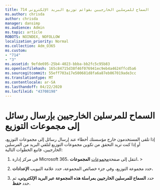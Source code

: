 ```yaml
---
title: 714 السماح للمرسلين الخارجيين بقوائم توزيع البريد الإلكتروني
ms.author: chrisda
author: chrisda
manager: dansimp
ms.audience: Admin
ms.topic: article
ROBOTS: NOINDEX, NOFOLLOW
localization_priority: Normal
ms.collection: Adm_O365
ms.custom:
- "714"
- "3"
ms.assetid: 9efde695-25b4-4023-bbba-bb2fc5c95b83
ms.openlocfilehash: 165c84715d38f46f076941ec9eb4a4624ffcd5a6
ms.sourcegitcommit: 55eff703a17e500681d8fa6a87eb067019ade3cc
ms.translationtype: MT
ms.contentlocale: ar-SA
ms.lasthandoff: 04/22/2020
ms.locfileid: "43708198"
---
```

# <a name="allow-external-senders-to-send-messages-to-distribution-groups"></a>السماح للمرسلين الخارجيين بإرسال رسائل إلى مجموعات التوزيع

إذا تلقى المستخدمون خارج مؤسستك أخطاء عند إرسال رسائل إلى مجموعات التوزيع، أو إذا كنت تريد التحقق من تكوين مجموعات التوزيع لتلقي البريد من المرسلين الخارجيين، فاتبع الخطوات التالية:

1. في مركز إدارة Microsoft 365، انتقل إلى صفحة[مجموعات](https://portal.office.com/adminportal/home#/groups) **المجموعات.** >   

2. حدد مجموعة التوزيع، وفي جزء خصائص المجموعة، حدد علامة التبويب **الإعدادات.**

3. حدد **السماح للمرسلين الخارجيين بمراسلة هذه المجموعة عبر البريد الإلكتروني،** ثم حدد **حفظ**.
